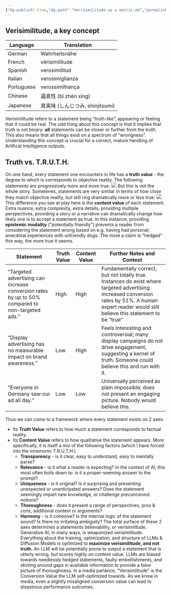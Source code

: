 ```yaml
---
{"dg-publish":true,"dg-path":"Verisimilitude as a metric.md","permalink":"/verisimilitude-as-a-metric/","tags":["ai"],"noteIcon":"1","created":"2025-04-12T13:36:54.927+02:00","updated":"2025-04-12T13:50:13.004+02:00"}
---
```


## Verisimilitude, a key concept
| Language   | Translation              |
| ---------- | ------------------------ |
| German     | Wahrheitsnähe            |
| French     | vérisimilitude           |
| Spanish    | verosimilitud            |
| Italian    | verosimiglianza          |
| Portuguese | verossimilhança          |
| Chinese    | 逼真性 (bī zhēn xìng)       |
| Japanese   | 真実味 (しんじつみ, shinjitsumi) |
Verisimilitude refers to a statement being “truth-like”, appearing or feeling that it could be real.
The odd thing about this concept is that it implies that truth is not binary: **all** statements can be closer or further from the truth.
This also means that all things exist on a spectrum of “wrongness”. Understanding this concept is crucial for a correct, mature handling of Artifical Intelligence outputs.
## Truth vs. T.R.U.T.H.
On one hand, every statement one encounters in life has a **truth value** - the degree to which is corresponds to objective reality. The following statements are progressively more and more true.
![](https://documents.lucid.app/documents/b2f58461-62e6-4551-b400-83a09740f8bd/pages/0_0?a=643&x=635&y=1975&w=1446&h=88&store=1&accept=image%2F*&auth=LCA%204e70f2f281db1e070fca5e86b0764d4cd1d4db440748bf2762e39bae2c172101-ts%3D1741360197)
But this is not the whole story. Sometimes, statements are very similar in terms of how close they match objective reality, but still ring dramatically more or less true:
![](https://documents.lucid.app/documents/b2f58461-62e6-4551-b400-83a09740f8bd/pages/0_0?a=655&x=619&y=2290&w=1484&h=87&store=1&accept=image%2F*&auth=LCA%20613a3e35650d30a49a095a30d2d63f64695b5f9d513214862597e96fbf303867-ts%3D1741360197)
This difference you see at play here is the **content value** of each statement.  Extra nuance, extra complexity, extra details, providing multiple perspectives, providing a story or a narrative can dramatically change how likely one is to accept a statement as true.
In this instance, providing **epistemic modality** ("potentially friendly") prevents a reader from considering the statement wrong based on e.g. having had personal, anecdotal experiences with unfriendly dogs. The more a claim is "hedged" this way, the more true it seems.

| Statement                                                                                       | Truth Value | Content Value | Further Notes and Context                                                                                                                                                                           |
| ----------------------------------------------------------------------------------------------- | ----------- | ------------- | --------------------------------------------------------------------------------------------------------------------------------------------------------------------------------------------------- |
| “Targeted advertising can increase conversion rates by up to 50% compared to non-targeted ads.” | High        | High          | Fundamentally correct, but not totally true. Instances do exist where targeted advertising increased conversion rates by 51%. A human expert reader would still believe this statement to be “true” |
| “Display advertising has no measurable impact on brand awareness.”                              | Low         | High          | Feels interesting and controversial; many display campaigns do not drive engagement, suggesting a kernel of truth. Someone could believe this and run with it.                                      |
| “Everyone in Germany saw our ad all day.”                                                       | Low         | Low           | Universally perceived as plain impossible; does not present an engaging picture. Nobody would believe this.                                                                                         |
Thus we can come to a framework where every statement exists on 2 axes:
- Its **Truth Value** refers to how much a statement corresponds to factual reality.
- Its **Content Value** refers to how qualitative the statement appears. More specifically, it is itself a mix of the following factors (which I have forced into the mnemonic T.R.U.T.H.)
	- **Transparency** - is it clear, easy to understand, easy to mentally parse?
	- **Relevance** - is it what a reader is expecting? In the context of AI, this most often boils down to: is it a proper-seeming answer to the prompt?
	- **Uniqueness** - is it original? Is it surprising and presenting unexpected or unanticipated answers? Does the statement seemingly impart new knowledge, or challenge preconceived notions?
	- **Thoroughness** - does it present a range of perspectives, pros & cons, additional context or arguments?
	- **Harmony** - is it cohesive? Is the internal logic of the statement sound? Is there no irritating ambiguity?
The total surface of these 2 axes determines a statements believability, or verisimilitude.
Generative AI, in many ways, is weaponized verisimilitude. Everything about the training, optimization, and structure of LLMs & Diffusion Models is optimized to **maximize verisimilitude, and not truth.**
An LLM will be potentially prone to output a statement that is utterly wrong, but scores highly on content value. LLMs are biased towards needlessly hedged statements, faulty embellishments, and skirting around gaps in available information to provide a false picture of thoroughness. 
In a media parlance, "Verisimilitude" is the Conversion Value the LLM self-optimized towards. As we know in media, even a slightly misaligned conversion value can lead to disastrous performance outcomes. 